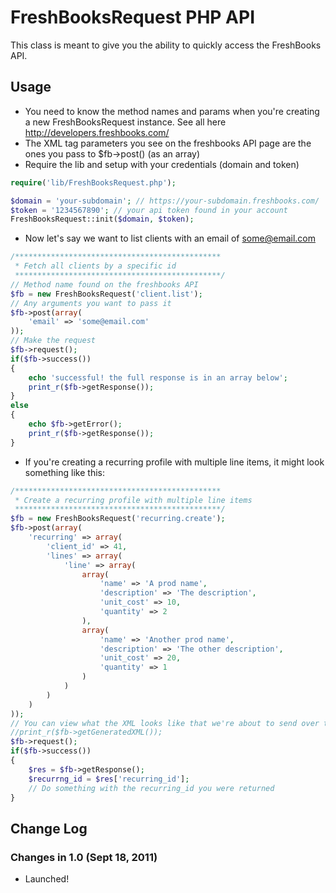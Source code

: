 # FreshBooksRequest PHP API

This class is meant to give you the ability to quickly access the FreshBooks API.

## Usage

* You need to know the method names and params when you're creating a new FreshBooksRequest instance. See all here http://developers.freshbooks.com/
* The XML tag parameters you see on the freshbooks API page are the ones you pass to $fb->post() (as an array)
* Require the lib and setup with your credentials (domain and token)

```php
require('lib/FreshBooksRequest.php');

$domain = 'your-subdomain'; // https://your-subdomain.freshbooks.com/
$token = '1234567890'; // your api token found in your account
FreshBooksRequest::init($domain, $token);
```
* Now let's say we want to list clients with an email of some@email.com

```php
/**********************************************
 * Fetch all clients by a specific id
 **********************************************/
// Method name found on the freshbooks API
$fb = new FreshBooksRequest('client.list');
// Any arguments you want to pass it
$fb->post(array(
    'email' => 'some@email.com'
));
// Make the request
$fb->request();
if($fb->success())
{
    echo 'successful! the full response is in an array below';
    print_r($fb->getResponse());
}
else
{
    echo $fb->getError();
    print_r($fb->getResponse());
}
```
* If you're creating a recurring profile with multiple line items, it might look something like this:

```php
/**********************************************
 * Create a recurring profile with multiple line items
 **********************************************/
$fb = new FreshBooksRequest('recurring.create');
$fb->post(array(
    'recurring' => array(
        'client_id' => 41,
        'lines' => array(
            'line' => array(
                array(
                    'name' => 'A prod name',
                    'description' => 'The description',
                    'unit_cost' => 10,
                    'quantity' => 2
                ),
                array(
                    'name' => 'Another prod name',
                    'description' => 'The other description',
                    'unit_cost' => 20,
                    'quantity' => 1
                )
            )
        )
    )
));
// You can view what the XML looks like that we're about to send over the wire
//print_r($fb->getGeneratedXML());
$fb->request();
if($fb->success())
{
    $res = $fb->getResponse();
    $recurrng_id = $res['recurring_id'];
    // Do something with the recurring_id you were returned
}
```

## Change Log

### Changes in 1.0 (Sept 18, 2011)

* Launched!
